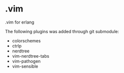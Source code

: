 .vim
====

.vim for erlang

The following plugins was added through git submodule:

  - colorschemes
  - ctrlp
  - nerdtree
  - vim-nerdtree-tabs
  - vim-pathogen 
  - vim-sensible 
